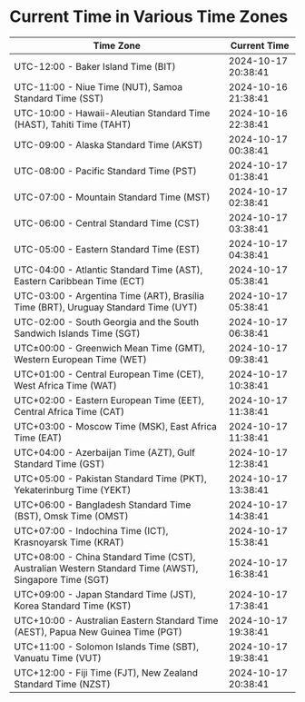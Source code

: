 # Current Time in Various Time Zones

| Time Zone | Current Time |
|-----------|--------------|
| UTC-12:00 - Baker Island Time (BIT) | 2024-10-17 20:38:41 |
| UTC-11:00 - Niue Time (NUT), Samoa Standard Time (SST) | 2024-10-16 21:38:41 |
| UTC-10:00 - Hawaii-Aleutian Standard Time (HAST), Tahiti Time (TAHT) | 2024-10-16 22:38:41 |
| UTC-09:00 - Alaska Standard Time (AKST) | 2024-10-17 00:38:41 |
| UTC-08:00 - Pacific Standard Time (PST) | 2024-10-17 01:38:41 |
| UTC-07:00 - Mountain Standard Time (MST) | 2024-10-17 02:38:41 |
| UTC-06:00 - Central Standard Time (CST) | 2024-10-17 03:38:41 |
| UTC-05:00 - Eastern Standard Time (EST) | 2024-10-17 04:38:41 |
| UTC-04:00 - Atlantic Standard Time (AST), Eastern Caribbean Time (ECT) | 2024-10-17 05:38:41 |
| UTC-03:00 - Argentina Time (ART), Brasília Time (BRT), Uruguay Standard Time (UYT) | 2024-10-17 05:38:41 |
| UTC-02:00 - South Georgia and the South Sandwich Islands Time (SGT) | 2024-10-17 06:38:41 |
| UTC±00:00 - Greenwich Mean Time (GMT), Western European Time (WET) | 2024-10-17 09:38:41 |
| UTC+01:00 - Central European Time (CET), West Africa Time (WAT) | 2024-10-17 10:38:41 |
| UTC+02:00 - Eastern European Time (EET), Central Africa Time (CAT) | 2024-10-17 11:38:41 |
| UTC+03:00 - Moscow Time (MSK), East Africa Time (EAT) | 2024-10-17 11:38:41 |
| UTC+04:00 - Azerbaijan Time (AZT), Gulf Standard Time (GST) | 2024-10-17 12:38:41 |
| UTC+05:00 - Pakistan Standard Time (PKT), Yekaterinburg Time (YEKT) | 2024-10-17 13:38:41 |
| UTC+06:00 - Bangladesh Standard Time (BST), Omsk Time (OMST) | 2024-10-17 14:38:41 |
| UTC+07:00 - Indochina Time (ICT), Krasnoyarsk Time (KRAT) | 2024-10-17 15:38:41 |
| UTC+08:00 - China Standard Time (CST), Australian Western Standard Time (AWST), Singapore Time (SGT) | 2024-10-17 16:38:41 |
| UTC+09:00 - Japan Standard Time (JST), Korea Standard Time (KST) | 2024-10-17 17:38:41 |
| UTC+10:00 - Australian Eastern Standard Time (AEST), Papua New Guinea Time (PGT) | 2024-10-17 19:38:41 |
| UTC+11:00 - Solomon Islands Time (SBT), Vanuatu Time (VUT) | 2024-10-17 19:38:41 |
| UTC+12:00 - Fiji Time (FJT), New Zealand Standard Time (NZST) | 2024-10-17 20:38:41 |

